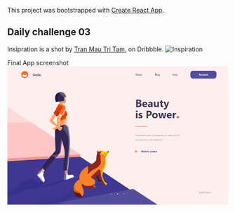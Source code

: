 This project was bootstrapped with [Create React App](https://github.com/facebook/create-react-app).

## Daily challenge 03

Insipration is a shot by [Tran Mau Tri Tam](https://dribbble.com/tranmautritam), on Dribbble.
![Inspiration](https://cdn.dribbble.com/users/427857/screenshots/11432258/media/6c21baed3f05d3a659d45d1be2ae1369.jpg)

Final App screenshot
![App Screenshot](https://github.com/OrekuD/daily-challenge-03/blob/master/src/images/Final%20Shot.png?raw=true)

